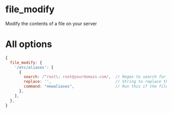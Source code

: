 # file_modify
Modify the contents of a file on your server

# All options
```js
{
  file_modify: {
    '/etc/aliases': [
      {
        search: /^root\: root@yourdomain.com/,  // Regex to search for
        replace: '',                            // String to replace the pattern match with
        command: "newaliases",                  // Run this if the file is changed
      },
    ],
  },
}
```